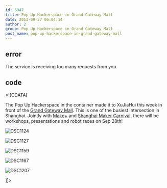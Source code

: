 ```yaml
---
id: 5947
title: Pop Up Hackerspace in Grand Gateway Mall
date: 2013-09-27 06:04:14
author: 2
group: Pop Up Hackerspace in Grand Gateway Mall
post_name: pop-up-hackerspace-in-grand-gateway-mall
---
```


## error
The service is receiving too many requests from you

## code
 <!\[CDATA\[

The Pop Up Hackerspace in the container made it to XuJiaHui this week in front of the [Grand Gateway Mall](http://en.wikipedia.org/wiki/Grand%5FGateway%5FShanghai). This is one of the busiest intersection in Shanghai. Jointly with [Make+](http://makeplus.org) and [Shanghai Maker Carnival](http://shanghaimakercarnival.com/sh-en/index.aspx), there will be workshops, presentations and robot races on Sep 28th!

![DSC1124](http://139.162.84.35/wp-content/uploads/2013/09/DSC1124.jpg "_DSC1124.jpg")

![DSC1127](http://139.162.84.35/wp-content/uploads/2013/09/DSC1127.jpg "_DSC1127.jpg")

![DSC1159](http://139.162.84.35/wp-content/uploads/2013/09/DSC1159.jpg "_DSC1159.jpg")

![DSC1167](http://139.162.84.35/wp-content/uploads/2013/09/DSC1167.jpg "_DSC1167.jpg")

![DSC1207](http://139.162.84.35/wp-content/uploads/2013/09/DSC1207.jpg "_DSC1207.jpg")

\]\]> 
